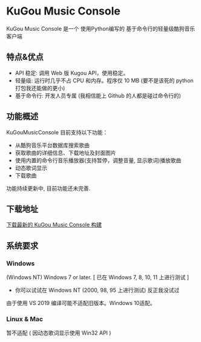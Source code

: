
# KuGou Music Console

KuGou Music Console 是一个 使用Python编写的 基于命令行的轻量级酷狗音乐客户端

## 特点&优点

* API 稳定: 调用 Web 版 Kugou API，使用稳定。
* 轻量级: 运行时几乎不占 CPU 和内存。程序仅 10 MB (要不是该死的 python 打包我还能做的更小)
* 基于命令行: 开发人员专属 (我相信能上 Github 的人都是碰过命令行的)

## 功能概述

KuGouMusicConsole 目前支持以下功能：

* 从酷狗音乐平台数据库搜索歌曲
* 获取歌曲的详细信息、下载地址及封面图片
* 使用内置的命令行音乐播放器(支持暂停，调整音量, 显示歌词)播放歌曲
* 动态歌词显示
* 下载歌曲

功能持续更新中, 目前功能还未完善.

## 下载地址
[下载最新的 KuGou Music Console 构建](https://github.com/xiaomu18/KuGouMusicConsole/releases)

## 系统要求

### Windows

(Windows NT) Windows 7 or later. [ 已在 Windows 7, 8, 10, 11 上进行测试 ]
* 你可以试试在 Windows NT (2000, 98, 95 上进行测试) 反正我没试过

由于使用 VS 2019 编译可能不适配旧版本。Windows 10适配。

### Linux & Mac

暂不适配 ( 因动态歌词显示使用 Win32 API )
